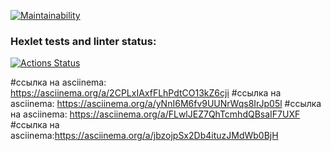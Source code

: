 [![Maintainability](https://api.codeclimate.com/v1/badges/74f38d9995ff1738325e/maintainability)](https://codeclimate.com/github/606rik/python-project-49/maintainability)

### Hexlet tests and linter status:
[![Actions Status](https://github.com/606rik/python-project-49/actions/workflows/hexlet-check.yml/badge.svg)](https://github.com/606rik/python-project-49/actions)


#ссылка на asciinema: https://asciinema.org/a/2CPLxIAxfFLhPdtCO13kZ6cji
#ссылка на asciinema: https://asciinema.org/a/yNnI6M6fv9UUNrWqs8IrJp05l
#ссылка на asciinema: https://asciinema.org/a/FLwlJEZ7QhTcmhdQBsaIF7UXF
#ссылка на asciinema:https://asciinema.org/a/jbzojpSx2Db4ituzJMdWb0BjH